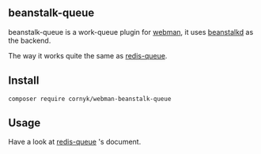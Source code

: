 ## beanstalk-queue

beanstalk-queue is a work-queue plugin for [webman](https://github.com/walkor/webman), it uses [beanstalkd](https://github.com/beanstalkd/beanstalkd) as the backend.

The way it works quite the same as [redis-queue](https://github.com/webman-php/redis-queue).

## Install

```shell
composer require cornyk/webman-beanstalk-queue
```

## Usage

Have a look at [redis-queue](https://www.workerman.net/plugin/12) 's  document.
